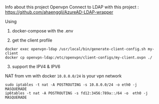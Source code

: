 Info about this project
Openvpn Connect to LDAP with this project : https://github.com/ahaenggli/AzureAD-LDAP-wrapper


Using

1. docker-compose  with the .env

2. get the client profile
```
docker exec openvpn-ldap /usr/local/bin/generate-client-config.sh my-client
docker cp openvpn-ldap:/etc/openvpn/client-configs/my-client.ovpn ./
```

3. support the IPV4 & IPV6

NAT from vm with docker
`10.8.0.0/24`  is your vpn network
```
sudo iptables -t nat -A POSTROUTING -s 10.8.0.0/24 -o eth0 -j MASQUERADE
ip6tables -t nat -A POSTROUTING -s fd12:3456:789a::/64 -o  eth0 -j MASQUERADE
```
